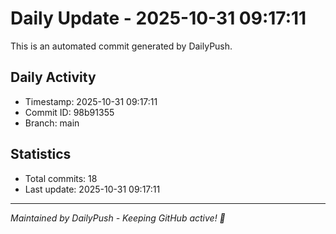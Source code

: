 # Daily Update - 2025-10-31 09:17:11

This is an automated commit generated by DailyPush.

## Daily Activity
- Timestamp: 2025-10-31 09:17:11
- Commit ID: 98b91355
- Branch: main

## Statistics
- Total commits: 18
- Last update: 2025-10-31 09:17:11

---
*Maintained by DailyPush - Keeping GitHub active! 🚀*
